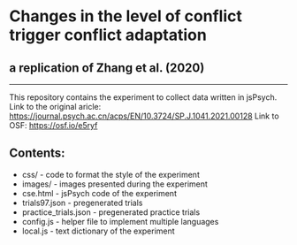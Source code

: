 # Changes in the level of conflict trigger conflict adaptation
## a replication of Zhang et al. (2020)

---
This repository contains the experiment to collect data written in jsPsych.
Link to the original aricle: https://journal.psych.ac.cn/acps/EN/10.3724/SP.J.1041.2021.00128
Link to OSF: https://osf.io/e5ryf

## Contents: 
- css/ -  code to format the style of the experiment
- images/ - images presented during the experiment
- cse.html - jsPsych code of the experiment
- trials97.json - pregenerated trials
- practice_trials.json - pregenerated practice trials
- config.js - helper file to implement multiple languages
- local.js - text dictionary of the experiment
